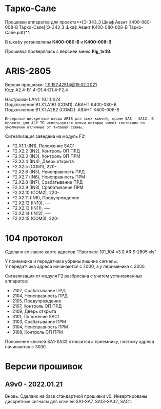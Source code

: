 ﻿Тарко-Сале
==========

Прошивки аппаратов для проекта**[Э-343_3 Шкаф Авант К400-080-008-В Тарко-Сале](Э-343_3 Шкаф Авант К400-080-008-В Тарко-Сале.pdf)**.

В шкафу установлены **К400-080-В** и **К400-008-В**.

Прошивка проверялась с версией меню **PIg_1v48**.


# ARIS-2805

Версия прошивки: 1.9.157.42514@19.02.2021  
Код: A2.4-B1.4-D1.4-D1.4-F2.4

Настройки LAN1: 10.1.1.1/24  
Подключение B1.X1.A1B1 (COM1): АВАНТ К400-080-В  
Подключение B1.X1.A2B2 (COM2): АВАНТ К400-008-В

```
Инверсные дискретные входы ARIS для всех ключей, кроме SA8 - SA12. В проекте для АСУ ТП используются ключи которые имеют состояние по умолчанию отличные от типовой схемы. 
```

Cигнализация заведена на модуль F2:
- F2.X1.1 (IN1), Положение SAC1
- F2.X2.2 (IN2), Контроль ОП ПРД
- F2.X2.3 (IN3), Контроль ОП ПРМ
- F2.X2.4 (IN4), Дверь открыта
- F2.X2.5 (COM1), 220-
- F2.X2.6 (IN5), Неисправность ПРД
- F2.X2.7 (IN6), Неисправность ПРМ
- F2.X2.8 (IN7), Срабатывание ПРД
- F2.X2.9 (IN8), Срабатывание ПРМ
- F2.X2.10 (COM2), 220-
- F2.X2.11 (IN9), Предупреждение
- F2.X2.12 (IN10), ---
- F2.X2.13 (IN11), ---
- F2.X2.14 (IN12), ---
- F2.X2.15 (COM3), 220-


# 104 протокол

Сделано согласно карте адресов "Протокол 101_104 v3.0 ARIS-2805.xls"

У приемника и передатчика убраны лишние сигналы.  
У передатчика адреса начинаются с 2000, а у перименика с 3000.

Сигнализация от модуля F2 разбросана с учетом установленных аппаратов:
- 2102, Срабатывание ПРД
- 2104, Неисправность ПРД
- 2105, Предупреждение
- 2107, Контроль ОП ПРД
- 2109, Дверь открыта
- 3101, Положение SAC1
- 3103, Срабатывание ПРМ
- 3104, Неисправность ПРМ
- 3108, Контроль ОП ПРМ

Положение ключей SA1-SA32 относится к приемнику, поэтому адреса начинаются с 3000.


# Версии прошивок

## A9v0 - 2022.01.21

Вновь.
Сделано на базе стандартной прошивки v0.
Инвертированы дискретные сигналы для ключей SA1-SA7, SA13-SA32, SAC1.

